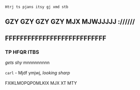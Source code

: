 
```Htrj ts pjans itsy gj xmd stb```

## GZY GZY GZY GZY MJX MJWJJJJJ ://////

## FFFFFFFFFFFFFFFFFFFFFFFFFFF

### TP HFQR ITBS

_gets shy_ mnnnnnnnnn <br><br>
`carl` - Mjdf ymjwj, _looking sharp_ <br><br>
FXIKLMOPQPOMLKIX MJX XT MTY